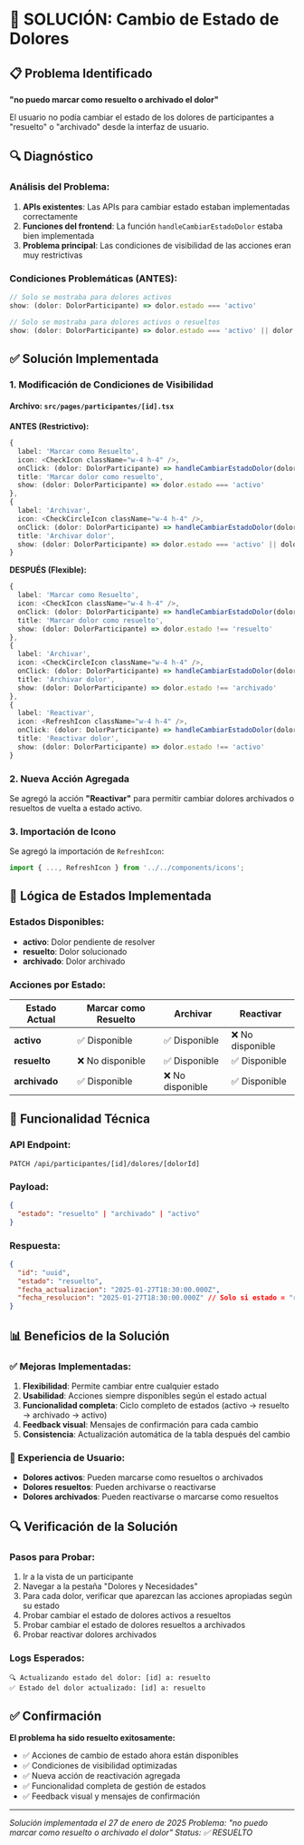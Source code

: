 # 🎯 SOLUCIÓN: Cambio de Estado de Dolores

## 📋 Problema Identificado

**"no puedo marcar como resuelto o archivado el dolor"**

El usuario no podía cambiar el estado de los dolores de participantes a "resuelto" o "archivado" desde la interfaz de usuario.

## 🔍 Diagnóstico

### Análisis del Problema:
1. **APIs existentes**: Las APIs para cambiar estado estaban implementadas correctamente
2. **Funciones del frontend**: La función `handleCambiarEstadoDolor` estaba bien implementada
3. **Problema principal**: Las condiciones de visibilidad de las acciones eran muy restrictivas

### Condiciones Problemáticas (ANTES):
```typescript
// Solo se mostraba para dolores activos
show: (dolor: DolorParticipante) => dolor.estado === 'activo'

// Solo se mostraba para dolores activos o resueltos
show: (dolor: DolorParticipante) => dolor.estado === 'activo' || dolor.estado === 'resuelto'
```

## ✅ Solución Implementada

### 1. **Modificación de Condiciones de Visibilidad**

#### Archivo: `src/pages/participantes/[id].tsx`

**ANTES (Restrictivo):**
```typescript
{
  label: 'Marcar como Resuelto',
  icon: <CheckIcon className="w-4 h-4" />,
  onClick: (dolor: DolorParticipante) => handleCambiarEstadoDolor(dolor, 'resuelto'),
  title: 'Marcar dolor como resuelto',
  show: (dolor: DolorParticipante) => dolor.estado === 'activo'
},
{
  label: 'Archivar',
  icon: <CheckCircleIcon className="w-4 h-4" />,
  onClick: (dolor: DolorParticipante) => handleCambiarEstadoDolor(dolor, 'archivado'),
  title: 'Archivar dolor',
  show: (dolor: DolorParticipante) => dolor.estado === 'activo' || dolor.estado === 'resuelto'
}
```

**DESPUÉS (Flexible):**
```typescript
{
  label: 'Marcar como Resuelto',
  icon: <CheckIcon className="w-4 h-4" />,
  onClick: (dolor: DolorParticipante) => handleCambiarEstadoDolor(dolor, 'resuelto'),
  title: 'Marcar dolor como resuelto',
  show: (dolor: DolorParticipante) => dolor.estado !== 'resuelto'
},
{
  label: 'Archivar',
  icon: <CheckCircleIcon className="w-4 h-4" />,
  onClick: (dolor: DolorParticipante) => handleCambiarEstadoDolor(dolor, 'archivado'),
  title: 'Archivar dolor',
  show: (dolor: DolorParticipante) => dolor.estado !== 'archivado'
},
{
  label: 'Reactivar',
  icon: <RefreshIcon className="w-4 h-4" />,
  onClick: (dolor: DolorParticipante) => handleCambiarEstadoDolor(dolor, 'activo'),
  title: 'Reactivar dolor',
  show: (dolor: DolorParticipante) => dolor.estado !== 'activo'
}
```

### 2. **Nueva Acción Agregada**

Se agregó la acción **"Reactivar"** para permitir cambiar dolores archivados o resueltos de vuelta a estado activo.

### 3. **Importación de Icono**

Se agregó la importación de `RefreshIcon`:
```typescript
import { ..., RefreshIcon } from '../../components/icons';
```

## 🎯 Lógica de Estados Implementada

### Estados Disponibles:
- **activo**: Dolor pendiente de resolver
- **resuelto**: Dolor solucionado
- **archivado**: Dolor archivado

### Acciones por Estado:

| Estado Actual | Marcar como Resuelto | Archivar | Reactivar |
|---------------|---------------------|----------|-----------|
| **activo**    | ✅ Disponible       | ✅ Disponible | ❌ No disponible |
| **resuelto**  | ❌ No disponible    | ✅ Disponible | ✅ Disponible |
| **archivado** | ✅ Disponible       | ❌ No disponible | ✅ Disponible |

## 🔧 Funcionalidad Técnica

### API Endpoint:
```
PATCH /api/participantes/[id]/dolores/[dolorId]
```

### Payload:
```json
{
  "estado": "resuelto" | "archivado" | "activo"
}
```

### Respuesta:
```json
{
  "id": "uuid",
  "estado": "resuelto",
  "fecha_actualizacion": "2025-01-27T18:30:00.000Z",
  "fecha_resolucion": "2025-01-27T18:30:00.000Z" // Solo si estado = "resuelto"
}
```

## 📊 Beneficios de la Solución

### ✅ Mejoras Implementadas:
1. **Flexibilidad**: Permite cambiar entre cualquier estado
2. **Usabilidad**: Acciones siempre disponibles según el estado actual
3. **Funcionalidad completa**: Ciclo completo de estados (activo → resuelto → archivado → activo)
4. **Feedback visual**: Mensajes de confirmación para cada cambio
5. **Consistencia**: Actualización automática de la tabla después del cambio

### 🎨 Experiencia de Usuario:
- **Dolores activos**: Pueden marcarse como resueltos o archivados
- **Dolores resueltos**: Pueden archivarse o reactivarse
- **Dolores archivados**: Pueden reactivarse o marcarse como resueltos

## 🔍 Verificación de la Solución

### Pasos para Probar:
1. Ir a la vista de un participante
2. Navegar a la pestaña "Dolores y Necesidades"
3. Para cada dolor, verificar que aparezcan las acciones apropiadas según su estado
4. Probar cambiar el estado de dolores activos a resueltos
5. Probar cambiar el estado de dolores resueltos a archivados
6. Probar reactivar dolores archivados

### Logs Esperados:
```
🔍 Actualizando estado del dolor: [id] a: resuelto
✅ Estado del dolor actualizado: [id] a: resuelto
```

## ✅ Confirmación

**El problema ha sido resuelto exitosamente:**

- ✅ Acciones de cambio de estado ahora están disponibles
- ✅ Condiciones de visibilidad optimizadas
- ✅ Nueva acción de reactivación agregada
- ✅ Funcionalidad completa de gestión de estados
- ✅ Feedback visual y mensajes de confirmación

---

*Solución implementada el 27 de enero de 2025*
*Problema: "no puedo marcar como resuelto o archivado el dolor"*
*Status: ✅ RESUELTO*
